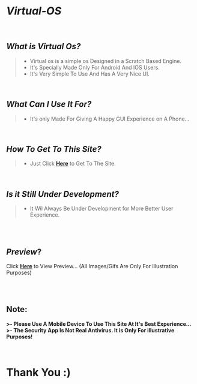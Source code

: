 # *Virtual-OS*

<br>

## *What is Virtual Os?*
>- Virtual os is a simple os Designed in a Scratch Based Engine.
>- It's Specially Made Only For Android And IOS Users.
>- It's Very Simple To Use And Has A Very Nice UI.

<br>

## *What Can I Use It For?*
>- It's only Made For Giving A Happy GUI Experience on A Phone...

<br>

## *How To Get To This Site?*
>- Just Click **[Here](https://sancho1952007.github.io/Virtual-os/)** to Get To The Site.

<br>

## *Is it Still Under Development?*
>- It Wil Always Be Under Development for More Better User Experience.

<br><br>

## *Preview*?
Click **[Here](https://i.ibb.co/8zw8kBT/Screenshot-v1-0.gif)** to View Preview...
(All Images/Gifs Are Only For Illustration Purposes)

<br><br>

## Note:
**>- Please Use A Mobile Device To Use This Site At It's Best Experience...**
<br>
**>- The Security App Is Not Real Antivirus. It is Only For illustrative Purposes!**

<br>

# Thank You :)
